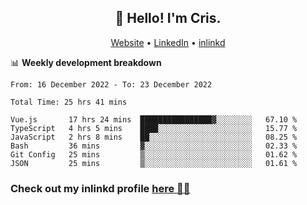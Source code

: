 
<h2 align="center">👋 Hello! I'm Cris.</h2>
<p align="center">
  <a href="https://www.criscunas.dev">Website</a> •
  <a href="https://www.linkedin.com/in/cristophercunas/">LinkedIn</a> •
  <a href="https://www.inlinkd.app">inlinkd</a>
  
</p>


📊 **Weekly development breakdown**
<!--START_SECTION:waka-->

```text
From: 16 December 2022 - To: 23 December 2022

Total Time: 25 hrs 41 mins

Vue.js       17 hrs 24 mins  ████████████████▓░░░░░░░░   67.10 %
TypeScript   4 hrs 5 mins    ████░░░░░░░░░░░░░░░░░░░░░   15.77 %
JavaScript   2 hrs 8 mins    ██░░░░░░░░░░░░░░░░░░░░░░░   08.25 %
Bash         36 mins         ▓░░░░░░░░░░░░░░░░░░░░░░░░   02.33 %
Git Config   25 mins         ▒░░░░░░░░░░░░░░░░░░░░░░░░   01.62 %
JSON         25 mins         ▒░░░░░░░░░░░░░░░░░░░░░░░░   01.61 %
```

<!--END_SECTION:waka-->

<div> 
  <h3>Check out my inlinkd profile
  <a href="https://www.inlinkd.app/link/cristophercunas">here 👨‍💻</a>
  </h3>
</div>
